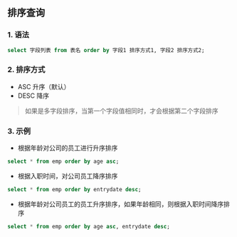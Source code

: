 ## 排序查询

### 1. 语法

```sql
select 字段列表 from 表名 order by 字段1 排序方式1, 字段2 排序方式2;
```

### 2. 排序方式

- ASC 升序（默认）
- DESC 降序

> 如果是多字段排序，当第一个字段值相同时，才会根据第二个字段排序

### 3. 示例

- 根据年龄对公司的员工进行升序排序

```sql
select * from emp order by age asc;
```

- 根据入职时间，对公司员工降序排序

```sql
select * from emp order by entrydate desc;
```

- 根据年龄对公司员工的员工升序排序，如果年龄相同，则根据入职时间降序排序

```sql
select * from emp order by age asc, entrydate desc;
```
